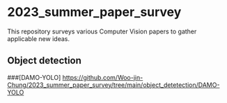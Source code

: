 # 2023_summer_paper_survey

This repository surveys various Computer Vision papers to gather applicable new ideas.


## Object detection
###[DAMO-YOLO] https://github.com/Woo-jin-Chung/2023_summer_paper_survey/tree/main/object_detetection/DAMO-YOLO
